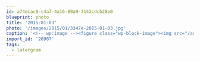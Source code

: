 ```yaml
---
id: a74ecac8-c4a7-4a16-89a9-3142cdcb28e0
blueprint: photo
title: '2015-01-03'
photo: '/images/2015/01/3347e-2015-01-03.jpg'
caption: '<!-- wp:image --><figure class="wp-block-image"><img src="/assets/images/2015/01/3347e-2015-01-03.jpg" /></figure><!-- /wp:image --><!-- wp:paragraph --><p>Hwy 5 #latergram. Somewhere south of Valemount.</p><!-- /wp:paragraph -->'
import_id: '20907'
tags:
  - latergram
---
```

